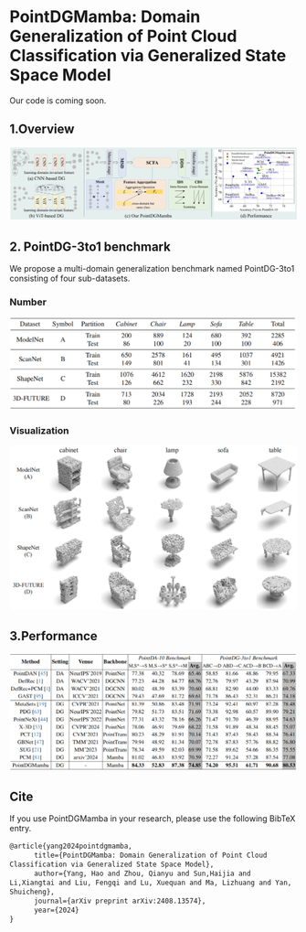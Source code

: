 # PointDGMamba: Domain Generalization of Point Cloud Classification via Generalized State Space Model

Our code is coming soon.

## 1.Overview

![overview](fig/overview.png)

## 2. PointDG-3to1 benchmark

We propose a multi-domain generalization benchmark named PointDG-3to1 consisting of four sub-datasets. 

### Number

![class-number](fig/class-number.png)

### Visualization

![Visualization](fig/Visualization.png)

## 3.Performance

![performance](fig/performance.png)

## Cite

If you use PointDGMamba in your research, please use the following BibTeX entry.

```
@article{yang2024pointdgmamba,
      title={PointDGMamba: Domain Generalization of Point Cloud Classification via Generalized State Space Model}, 
      author={Yang, Hao and Zhou, Qianyu and Sun,Haijia and Li,Xiangtai and Liu, Fengqi and Lu, Xuequan and Ma, Lizhuang and Yan, Shuicheng},
      journal={arXiv preprint arXiv:2408.13574},
      year={2024}
}
```

